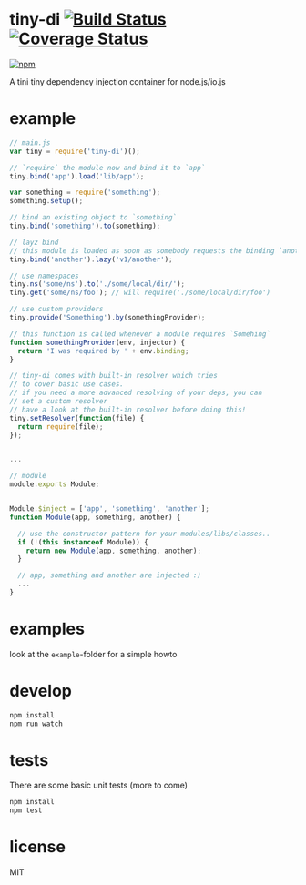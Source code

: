 # tiny-di [![Build Status](https://secure.travis-ci.org/ds82/tiny-di.svg)](http://travis-ci.org/ds82/tiny-di) [![Coverage Status](https://coveralls.io/repos/ds82/tiny-di/badge.svg?branch=master)](https://coveralls.io/r/ds82/tiny-di?branch=master)

[![npm](https://nodei.co/npm/tiny-di.png?downloads=true&stars=true)](https://nodei.co/npm/tiny-di/)

A tini tiny dependency injection container for node.js/io.js

# example

```javascript
// main.js
var tiny = require('tiny-di')();

// `require` the module now and bind it to `app`
tiny.bind('app').load('lib/app');

var something = require('something');
something.setup();

// bind an existing object to `something`
tiny.bind('something').to(something);

// layz bind
// this module is loaded as soon as somebody requests the binding `another`
tiny.bind('another').lazy('v1/another');

// use namespaces
tiny.ns('some/ns').to('./some/local/dir/');
tiny.get('some/ns/foo'); // will require('./some/local/dir/foo')

// use custom providers
tiny.provide('Something').by(somethingProvider);

// this function is called whenever a module requires `Somehing`
function somethingProvider(env, injector) {
  return 'I was required by ' + env.binding;
}

// tiny-di comes with built-in resolver which tries
// to cover basic use cases.
// if you need a more advanced resolving of your deps, you can
// set a custom resolver
// have a look at the built-in resolver before doing this!
tiny.setResolver(function(file) {
  return require(file);
});


...
```

```javascript
// module
module.exports Module;


Module.$inject = ['app', 'something', 'another'];
function Module(app, something, another) {

  // use the constructor pattern for your modules/libs/classes..
  if (!(this instanceof Module)) {
    return new Module(app, something, another);
  }

  // app, something and another are injected :)
  ...
}

```

# examples

look at the `example`-folder for a simple howto

# develop

```javascript
npm install
npm run watch

```

# tests

There are some basic unit tests (more to come)

```javascript
npm install
npm test
```

# license

MIT



